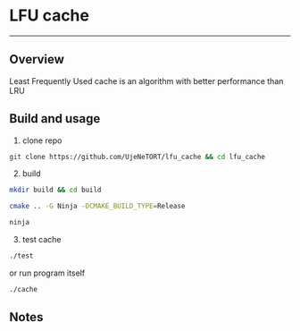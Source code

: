 # LFU cache
---
## Overview
Least Frequently Used cache is an algorithm with better performance than LRU

## Build and usage

1. clone repo

```bash
git clone https://github.com/UjeNeTORT/lfu_cache && cd lfu_cache 
```

2. build

```bash
mkdir build && cd build
```

```bash
cmake .. -G Ninja -DCMAKE_BUILD_TYPE=Release
```

```bash
ninja
```

3. test cache

```bash
./test
```

or run program itself

```bash
./cache
```

## Notes

